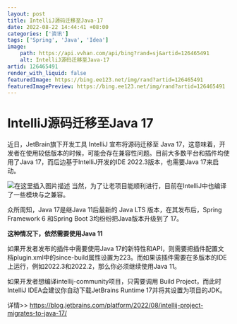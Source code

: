 ```yaml
---
layout: post
title: IntelliJ源码迁移至Java-17
date: 2022-08-22 14:44:41 +08:00
categories: ['资讯']
tags: ['Spring', 'Java', 'Idea']
image:
    path: https://api.vvhan.com/api/bing?rand=sj&artid=126465491
    alt: IntelliJ源码迁移至Java-17
artid: 126465491
render_with_liquid: false
featuredImage: https://bing.ee123.net/img/rand?artid=126465491
featuredImagePreview: https://bing.ee123.net/img/rand?artid=126465491
---
```


# IntelliJ源码迁移至Java 17

近日，JetBrain旗下开发工具 IntelliJ 宣布将源码迁移至 Java 17，这意味着，开发者在使用较低版本的时候，可能会存在兼容性问题。目前大多数平台和插件均使用了Java 17，而后边基于IntelliJ开发的IDE 2022.3版本，也需要Java 17来启动。
  
![在这里插入图片描述](https://i-blog.csdnimg.cn/blog_migrate/9d55beebc0b66397b471f9fcd7e62b02.png#pic_center)
当然，为了让老项目能顺利进行，目前在IntelliJ中也编译了一些模块与之兼容。

众所周知，Java 17是继Java 11后最新的 Java LTS 版本，在其发布后，Spring Framework 6 和Spring Boot 3均纷纷把Java版本升级到了 17。

**这种情况下，依然需要使用Java 11**

如果开发者发布的插件中需要使用Java 17的新特性和API，则需要把插件配置文档plugin.xml中的since-build属性设置为223。而如果该插件需要在多版本的IDE上运行，例如2022.3和2022.2，那么你必须继续使用Java 11。

如果开发者想编译intellij-community项目，只需要调用 Build Project，而此时IntelliJ IDEA会建议你自动下载JetBrains Runtime 17并将其设置为项目的JDK。

详情>>
<https://blog.jetbrains.com/platform/2022/08/intellij-project-migrates-to-java-17/>